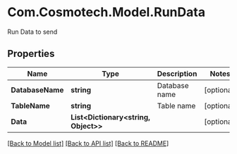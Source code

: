 # Com.Cosmotech.Model.RunData
Run Data to send

## Properties

Name | Type | Description | Notes
------------ | ------------- | ------------- | -------------
**DatabaseName** | **string** | Database name | [optional] 
**TableName** | **string** | Table name | [optional] 
**Data** | **List&lt;Dictionary&lt;string, Object&gt;&gt;** |  | [optional] 

[[Back to Model list]](../README.md#documentation-for-models) [[Back to API list]](../README.md#documentation-for-api-endpoints) [[Back to README]](../README.md)

